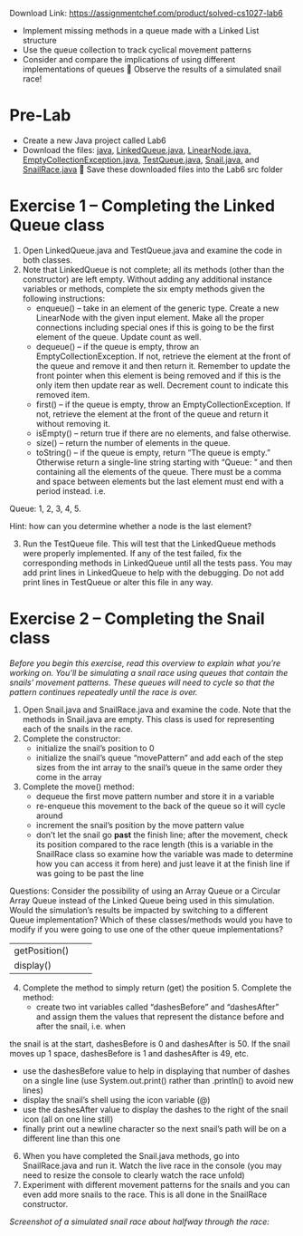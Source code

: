 Download Link: https://assignmentchef.com/product/solved-cs1027-lab6
<br>
<ul>

 <li>Implement missing methods in a queue made with a Linked List structure</li>

 <li>Use the queue collection to track cyclical movement patterns</li>

 <li>Consider and compare the implications of using different implementations of queues  Observe the results of a simulated snail race!</li>

</ul>

<h1>Pre-Lab</h1>

<ul>

 <li>Create a new Java project called Lab6</li>

 <li>Download the files: <a href="https://www.csd.uwo.ca/courses/CS1027a/labs/lab06/QueueADT.java">java</a><a href="https://www.csd.uwo.ca/courses/CS1027a/labs/lab06/QueueADT.java">,</a> <a href="https://www.csd.uwo.ca/courses/CS1027a/labs/lab06/LinkedQueue.java">LinkedQueue.java</a><a href="https://www.csd.uwo.ca/courses/CS1027a/labs/lab06/LinkedQueue.java">,</a> <a href="https://www.csd.uwo.ca/courses/CS1027a/labs/lab06/LinearNode.java">LinearNode.java</a><a href="https://www.csd.uwo.ca/courses/CS1027a/labs/lab06/LinearNode.java">,</a> <a href="https://www.csd.uwo.ca/courses/CS1027a/labs/lab06/EmptyCollectionException.java">EmptyCollectionException.java</a><a href="https://www.csd.uwo.ca/courses/CS1027a/labs/lab06/EmptyCollectionException.java">,</a> <a href="https://www.csd.uwo.ca/courses/CS1027a/labs/lab06/TestQueue.java">TestQueue.java</a><a href="https://www.csd.uwo.ca/courses/CS1027a/labs/lab06/TestQueue.java">,</a> <a href="https://www.csd.uwo.ca/courses/CS1027a/labs/lab06/Snail.java">Snail.java</a><a href="https://www.csd.uwo.ca/courses/CS1027a/labs/lab06/Snail.java">,</a> and <a href="https://www.csd.uwo.ca/courses/CS1027a/labs/lab06/SnailRace.java">SnailRace.java</a>  Save these downloaded files into the Lab6 src folder</li>

</ul>

<h1>Exercise 1 – Completing the Linked Queue class</h1>




<ol>

 <li>Open LinkedQueue.java and TestQueue.java and examine the code in both classes.</li>

 <li>Note that LinkedQueue is not complete; all its methods (other than the constructor) are left empty. Without adding any additional instance variables or methods, complete the six empty methods given the following instructions:

  <ul>

   <li>enqueue() – take in an element of the generic type. Create a new LinearNode with the given input element. Make all the proper connections including special ones if this is going to be the first element of the queue. Update count as well.</li>

   <li>dequeue() – if the queue is empty, throw an EmptyCollectionException. If not, retrieve the element at the front of the queue and remove it and then return it. Remember to update the front pointer when this element is being removed and if this is the only item then update rear as well. Decrement count to indicate this removed item.</li>

   <li>first() – if the queue is empty, throw an EmptyCollectionException. If not, retrieve the element at the front of the queue and return it without removing it.</li>

   <li>isEmpty() – return true if there are no elements, and false otherwise.</li>

   <li>size() – return the number of elements in the queue.</li>

   <li>toString() – if the queue is empty, return “The queue is empty.” Otherwise return a single-line string starting with “Queue: ” and then containing all the elements of the queue. There must be a comma and space between elements but the last element must end with a period instead. i.e.</li>

  </ul></li>

</ol>

Queue: 1, 2, 3, 4, 5.

Hint: how can you determine whether a node is the last element?

<ol start="3">

 <li>Run the TestQueue file. This will test that the LinkedQueue methods were properly implemented. If any of the test failed, fix the corresponding methods in LinkedQueue until all the tests pass. You may add print lines in LinkedQueue to help with the debugging. Do not add print lines in TestQueue or alter this file in any way.</li>

</ol>




<h1>Exercise 2 – Completing the Snail class</h1>




<em>Before you begin this exercise, read this overview to explain what you’re working on. You’ll be simulating a snail race using queues that contain the snails’ movement patterns. These queues will need to cycle so that the pattern continues repeatedly until the race is over. </em>




<ol>

 <li>Open Snail.java and SnailRace.java and examine the code. Note that the methods in Snail.java are empty. This class is used for representing each of the snails in the race.</li>

 <li>Complete the constructor:

  <ul>

   <li>initialize the snail’s position to 0</li>

   <li>initialize the snail’s queue “movePattern” and add each of the step sizes from the int array to the snail’s queue in the same order they come in the array</li>

  </ul></li>

 <li>Complete the move() method:

  <ul>

   <li>dequeue the first move pattern number and store it in a variable</li>

   <li>re-enqueue this movement to the back of the queue so it will cycle around</li>

   <li>increment the snail’s position by the move pattern value</li>

   <li>don’t let the snail go <strong>past</strong> the finish line; after the movement, check its position compared to the race length (this is a variable in the SnailRace class so examine how the variable was made to determine how you can access it from here) and just leave it at the finish line if was going to be past the line</li>

  </ul></li>

</ol>




Questions: Consider the possibility of using an Array Queue or a Circular Array Queue instead of the Linked Queue being used in this simulation. Would the simulation’s results be impacted by switching to a different Queue implementation? Which of these classes/methods would you have to modify if you were going to use one of the other queue implementations?




<table width="115">

 <tbody>

  <tr>

   <td colspan="2" width="115">getPosition()</td>

  </tr>

  <tr>

   <td width="79">display()</td>

   <td width="35"> </td>

  </tr>

 </tbody>

</table>

<ol start="4">

 <li>Complete the method to simply return (get) the position 5. Complete the method:

  <ul>

   <li>create two int variables called “dashesBefore” and “dashesAfter” and assign them the values that represent the distance before and after the snail, i.e. when</li>

  </ul></li>

</ol>

the snail is at the start, dashesBefore is 0 and dashesAfter is 50. If the snail moves up 1 space, dashesBefore is 1 and dashesAfter is 49, etc.

<ul>

 <li>use the dashesBefore value to help in displaying that number of dashes on a single line (use System.out.print() rather than .println() to avoid new lines)</li>

 <li>display the snail’s shell using the icon variable (@)</li>

 <li>use the dashesAfter value to display the dashes to the right of the snail icon (all on one line still)</li>

 <li>finally print out a newline character so the next snail’s path will be on a different line than this one</li>

</ul>

<ol start="6">

 <li>When you have completed the Snail.java methods, go into SnailRace.java and run it. Watch the live race in the console (you may need to resize the console to clearly watch the race unfold)</li>

 <li>Experiment with different movement patterns for the snails and you can even add more snails to the race. This is all done in the SnailRace constructor.</li>

</ol>




<em>Screenshot of a simulated snail race about halfway through the race: </em>